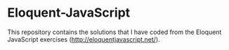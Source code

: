 # Eloquent-JavaScript

This repository contains the solutions that I have coded from the Eloquent JavaScript exercises (http://eloquentjavascript.net/).
